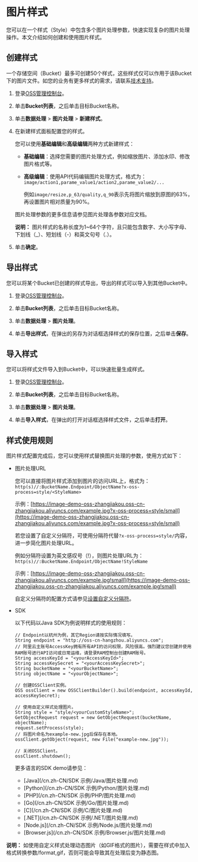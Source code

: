# 图片样式

您可以在一个样式（Style）中包含多个图片处理参数，快速实现复杂的图片处理操作。本文介绍如何创建和使用图片样式。

## 创建样式

一个存储空间（Bucket）最多可创建50个样式，这些样式仅可以作用于该Bucket下的图片文件。如您的业务有更多样式的需求，请联系[技术支持](https://selfservice.console.aliyun.com/ticket/createIndex)。

1.  登录[OSS管理控制台](https://oss.console.aliyun.com/)。

2.  单击**Bucket列表**，之后单击目标Bucket名称。

3.  单击**数据处理** \> **图片处理** \> **新建样式**。

4.  在新建样式面板配置您的样式。

    您可以使用**基础编辑**和**高级编辑**两种方式新建样式：

    -   **基础编辑**：选择您需要的图片处理方式，例如缩放图片、添加水印、修改图片格式等。
    -   **高级编辑**：使用API代码编辑图片处理方式，格式为：`image/action1,parame_value1/action2,parame_value2/...`

        例如`image/resize,p_63/quality,q_90`表示先将图片缩放到原图的63%，再设置图片相对质量为90%。

    图片处理参数的更多信息请参见图片处理各参数对应文档。

    **说明：** 图片样式的名称长度为1~64个字符，且只能包含数字、大小写字母、下划线（\_）、短划线（-）和英文句号（.）。

5.  单击**确定**。


## 导出样式

您可以将某个Bucket已创建的样式导出，导出的样式可以导入到其他Bucket中。

1.  登录[OSS管理控制台](https://oss.console.aliyun.com/)。

2.  单击**Bucket列表**，之后单击目标Bucket名称。

3.  单击**数据处理** \> **图片处理**。

4.  单击**导出样式**，在弹出的另存为对话框选择样式的保存位置，之后单击**保存**。


## 导入样式

您可以将样式文件导入到Bucket中，可以快速批量生成样式。

1.  登录[OSS管理控制台](https://oss.console.aliyun.com/)。

2.  单击**Bucket列表**，之后单击目标Bucket名称。

3.  单击**数据处理** \> **图片处理**。

4.  单击**导入样式**，在弹出的打开对话框选择样式文件，之后单击**打开**。


## 样式使用规则

图片样式配置完成后，您可以使用样式替换图片处理的参数，使用方式如下：

-   图片处理URL

    您可以直接将图片样式添加到图片的访问URL上，格式为：`http(s)//:BucketName.Endpoint/ObjectName?x-oss-process=style/<StyleName>`

    示例：[https://image-demo-oss-zhangjiakou.oss-cn-zhangjiakou.aliyuncs.com/example.jpg?x-oss-process=style/small](https://image-demo-oss-zhangjiakou.oss-cn-zhangjiakou.aliyuncs.com/example.jpg?x-oss-process=style/small)

    若您设置了自定义分隔符，可使用分隔符代替`?x-oss-process=style/`内容，进一步简化图片处理URL。

    例如分隔符设置为英文感叹号（!），则图片处理URL为：`http(s)//:BucketName.Endpoint/ObjectName!StyleName`

    示例：[https://image-demo-oss-zhangjiakou.oss-cn-zhangjiakou.aliyuncs.com/example.jpg!small](https://image-demo-oss-zhangjiakou.oss-cn-zhangjiakou.aliyuncs.com/example.jpg!small)

    自定义分隔符的配置方式请参见[设置自定义分隔符](/cn.zh-CN/开发指南/数据处理/图片处理指南/图片原图保护.md)。

-   SDK

    以下代码以Java SDK为例说明样式的使用规则：

    ```
    // Endpoint以杭州为例，其它Region请按实际情况填写。
    String endpoint = "http://oss-cn-hangzhou.aliyuncs.com";
    // 阿里云主账号AccessKey拥有所有API的访问权限，风险很高。强烈建议您创建并使用RAM账号进行API访问或日常运维，请登录RAM控制台创建RAM账号。
    String accessKeyId = "<yourAccessKeyId>";
    String accessKeySecret = "<yourAccessKeySecret>";
    String bucketName = "<yourBucketName>";
    String objectName = "<yourObjectName>";
    
    // 创建OSSClient实例。
    OSS ossClient = new OSSClientBuilder().build(endpoint, accessKeyId, accessKeySecret);
    
    // 使用自定义样式处理图片。
    String style = "style/<yourCustomStyleName>";
    GetObjectRequest request = new GetObjectRequest(bucketName, objectName);
    request.setProcess(style);
    // 将图片命名为example-new.jpg后保存在本地。
    ossClient.getObject(request, new File("example-new.jpg"));
    
    // 关闭OSSClient。
    ossClient.shutdown();
    ```

    更多语言的SDK demo请参见：

    -   [Java](/cn.zh-CN/SDK 示例/Java/图片处理.md)
    -   [Python](/cn.zh-CN/SDK 示例/Python/图片处理.md)
    -   [PHP](/cn.zh-CN/SDK 示例/PHP/图片处理.md)
    -   [Go](/cn.zh-CN/SDK 示例/Go/图片处理.md)
    -   [C](/cn.zh-CN/SDK 示例/C/图片处理.md)
    -   [.NET](/cn.zh-CN/SDK 示例/.NET/图片处理.md)
    -   [Node.js](/cn.zh-CN/SDK 示例/Node.js/图片处理.md)
    -   [Browser.js](/cn.zh-CN/SDK 示例/Browser.js/图片处理.md)

**说明：** 如使用自定义样式处理动态图片（如GIF格式的图片），需要在样式中加入格式转换参数/format,gif，否则可能会导致其在处理后变为静态图。

